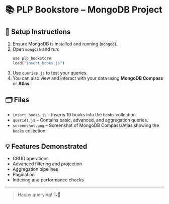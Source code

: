 
# 📚 PLP Bookstore – MongoDB Project

## 🔧 Setup Instructions

1. Ensure MongoDB is installed and running (`mongod`).
2. Open `mongosh` and run:
   ```bash
   use plp_bookstore
   load("insert_books.js")
   ```
3. Use `queries.js` to test your queries.
4. You can also view and interact with your data using **MongoDB Compass** or **Atlas**.

## 🗂 Files

- `insert_books.js` – Inserts 10 books into the `books` collection.
- `queries.js` – Contains basic, advanced, and aggregation queries.
- `screenshot.png` – Screenshot of MongoDB Compass/Atlas showing the `books` collection.

## 💡 Features Demonstrated

- CRUD operations
- Advanced filtering and projection
- Aggregation pipelines
- Pagination
- Indexing and performance checks

---

> Happy querying! 🔍📘
